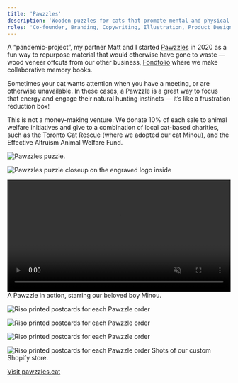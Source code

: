 ```yaml
---
title: 'Pawzzles'
description: 'Wooden puzzles for cats that promote mental and physical activity and raise money for animal welfare.'
roles: 'Co-founder, Branding, Copywriting, Illustration, Product Design & Creation, Photography'
---
```


A “pandemic-project”, my partner Matt and I started [Pawzzles](https://pawzzles.cat/) in 2020 as a fun way to repurpose material that would otherwise have gone to waste — wood veneer offcuts from our other business, [Fondfolio](https://fondfolio.com/) where we make collaborative memory books.

Sometimes your cat wants attention when you have a meeting, or are otherwise unavailable. In these cases, a Pawzzle is a great way to focus that energy and engage their natural hunting instincts — it’s like a frustration reduction box!

This is not a money-making venture. We donate 10% of each sale to animal welfare initiatives and give to a combination of local cat-based charities, such as the Toronto Cat Rescue (where we adopted our cat Minou), and the Effective Altruism Animal Welfare Fund.

![Pawzzles puzzle.](/images/pawzzles/pawzzles-1.jpg)

![Pawzzles puzzle closeup on the engraved logo inside](/images/pawzzles/pawzzles-2.jpg)

<p>
<video width="100%" height="auto" class="video" autoplay loop muted>
  <source src="/images/pawzzles/pawzzles-video.mp4" type="video/mp4">
  Your browser does not support the video tag.
</video>
<span class="caption">A Pawzzle in action, starring our beloved boy Minou.</span>
</p>

![Riso printed postcards for each Pawzzle order](/images/pawzzles/pawzzles-postcard.jpg)

![Riso printed postcards for each Pawzzle order](/images/pawzzles/pawzzles-website-1.png)

![Riso printed postcards for each Pawzzle order](/images/pawzzles/pawzzles-website-2.png)

![Riso printed postcards for each Pawzzle order](/images/pawzzles/pawzzles-website-3.png)
<span class="caption">Shots of our custom Shopify store.</span>

[Visit pawzzles.cat](https://pawzzles.cat/)
